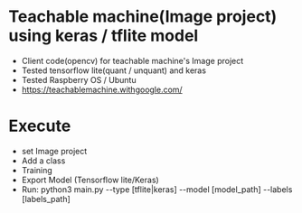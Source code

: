 # Teachable machine(Image project) using keras / tflite model
  + Client code(opencv) for teachable machine's Image project
  + Tested tensorflow lite(quant / unquant) and keras
  + Tested Raspberry OS / Ubuntu
  + https://teachablemachine.withgoogle.com/

# Execute
  + set Image project
  + Add a class
  + Training
  + Export Model (Tensorflow lite/Keras)
  + Run: python3 main.py --type [tflite|keras] --model [model_path] --labels [labels_path]
